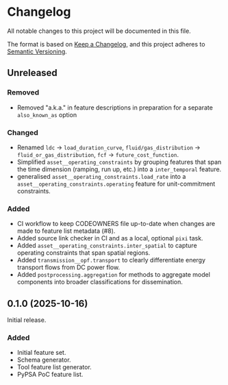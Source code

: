 <!--
SPDX-FileCopyrightText: openmod-features contributors

SPDX-License-Identifier: MIT
-->

<!---
Changelog headings can be any of:

Added: for new features.
Changed: for changes in existing functionality.
Deprecated: for soon-to-be removed features.
Removed: for now removed features.
Fixed: for any bug fixes.
Security: in case of vulnerabilities.

Release headings should be of the form:
## YEAR-MONTH-DAY
-->

# Changelog

All notable changes to this project will be documented in this file.

The format is based on [Keep a Changelog](https://keepachangelog.com/en/1.1.0/),
and this project adheres to [Semantic Versioning](https://semver.org/spec/v2.0.0.html).

## Unreleased

### Removed

- Removed "a.k.a." in feature descriptions in preparation for a separate `also_known_as` option

### Changed

- Renamed `ldc` -> `load_duration_curve`, `fluid/gas_distribution` -> `fluid_or_gas_distribution`, `fcf` -> `future_cost_function`.
- Simplified `asset__operating_constraints` by grouping features that span the time dimension (ramping, run up, etc.) into a `inter_temporal` feature.
- generalised `asset__operating_constraints.load_rate` into a `asset__operating_constraints.operating` feature for unit-commitment constraints.

### Added

- CI workflow to keep CODEOWNERS file up-to-date when changes are made to feature list metadata (#8).
- Added source link checker in CI and as a local, optional `pixi` task.
- Added `asset__operating_constraints.inter_spatial` to capture operating constraints that span spatial regions.
- Added `transmission__opf.transport` to clearly differentiate energy transport flows from DC power flow.
- Added `postprocessing.aggregation` for methods to aggregate model components into broader classifications for dissemination.

## 0.1.0 (2025-10-16)

Initial release.

### Added

- Initial feature set.
- Schema generator.
- Tool feature list generator.
- PyPSA PoC feature list.

